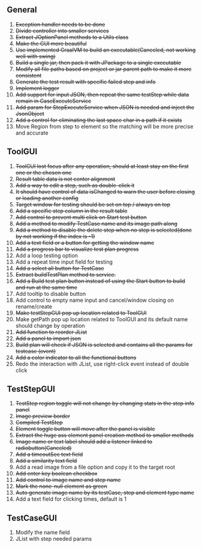
## General
1. ~~Exception handler needs to be done~~
2. ~~Divide controller into smaller services~~
3. ~~Extract JOptionPanel methods to a Utils class~~
4. ~~Make the GUI more beautiful~~
5. ~~Use implemented GraalVM to build an executable(Canceled, not working well with swing)~~
6. ~~Build a single jar, then pack it with JPackage to a single executable~~
7. ~~Modify all file paths based on project or jar parent path to make it more consistent~~
8. ~~Generate the test result with specific failed step and info~~
9. ~~Implement logger~~
10. ~~Add support for input JSON, then repeat the same testStep while data remain in CaseExecuteService~~
11. ~~Add param for StepExecuteService when JSON is needed and inject the JsonObject~~
12. ~~Add a control for eliminating the last space char in a path if it exists~~
13. Move Region from step to element so the matching will be more precise and accurate



## ToolGUI
1. ~~ToolGUI lost focus after any operation, should at least stay on the first one or the chosen one~~
2. ~~Result table data is not center alignment~~
3. ~~Add a way to edit a step, such as double-click it~~
4. ~~It should have control of data isChanged to warn the user before closing or loading another config~~
5. ~~Target window for testing should be set on top / always on top~~
6. ~~Add a specific step column in the result table~~
7. ~~Add control to prevent multi click on Start test button~~
8. ~~Add a method to modify TestCase name and its image path along~~
9. ~~Add a method to disable the delete step when no step is selected(done by not working if the index is -1)~~
10. ~~Add a text field or a button for getting the window name~~
11. ~~Add a progress bar to visualize test plan progress~~
12. Add a loop testing option
13. Add a repeat time input field for testing
14. ~~Add a select all button for TestCase~~
15. ~~Extract buildTestPlan method to service.~~
16. ~~Add a Build test plan button instead of using the Start button to build and run at the same time~~
17. Add tooltip to disable button
18. Add control to empty name input and cancel/window closing on rename/create
19. ~~Make testStepGUI pop up location related to ToolGUI~~
20. Make getPath pop up location related to ToolGUI and its default name should change by operation
21. ~~Add function to reorder JList~~
22. ~~Add a panel to import json~~
23. ~~Build plan will check if JSON is selected and contains all the params for testcase (event)~~
24. ~~Add a color indicator to all the functional buttons~~
25. Redo the interaction with JList, use right-click event instead of double click

## TestStepGUI
1. ~~TestStep region toggle will not change by changing stats in the step info panel~~
2. ~~Image preview border~~
3. ~~Compiled TestStep~~
4. ~~Element toggle button will move after the panel is visible~~
5. ~~Extract the huge ass element panel creation method to smaller methods~~
6. ~~Image name or text label should add a listener linked to radiobutton(Canceled)~~
7. ~~Add a timeoutSec text field~~
8. ~~Add a similarity text field~~
9. Add a read image from a file option and copy it to the target root
10. ~~Add enter key boolean checkbox~~
11. ~~Add control to image name and step name~~
12. ~~Mark the none-null element as green~~
13. ~~Auto generate image name by its testCase, step and element type name~~
14. Add a text field for clicking times, default is 1


## TestCaseGUI
1. Modify the name field
2. JList with step needed params



